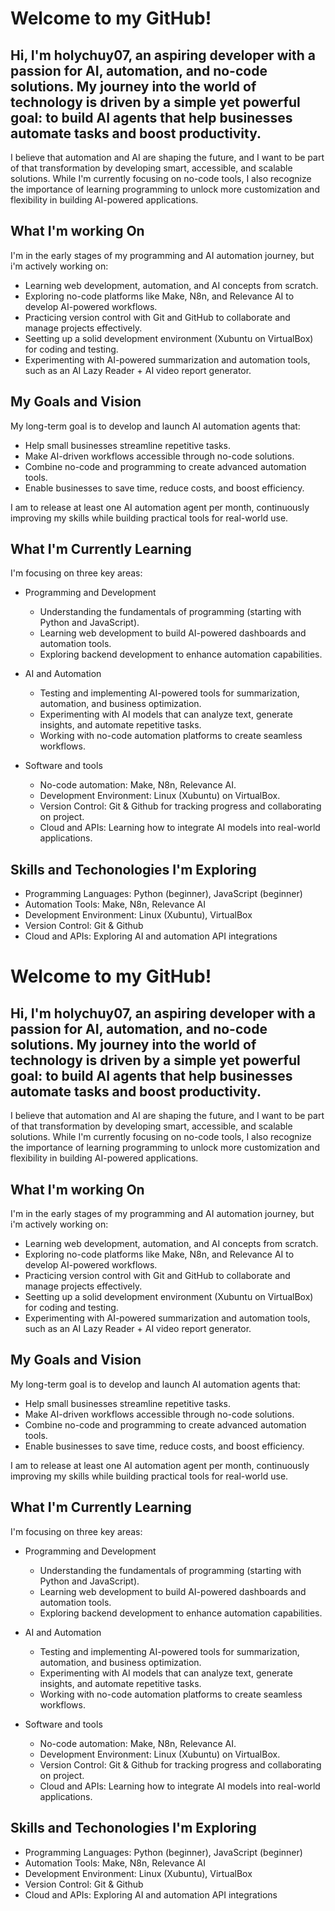 # Welcome to my GitHub!

## 
## Hi, I'm holychuy07, an aspiring developer with a passion for AI, automation, and no-code solutions. My journey into the world of technology is driven by a simple yet powerful goal: to build AI agents that help businesses automate tasks and boost productivity.

I believe that automation and AI are shaping the future, and I want to be part of that transformation by developing smart, accessible, and scalable solutions. While I'm currently focusing on no-code tools, I also recognize the importance of learning programming to unlock more customization and flexibility in building AI-powered applications.

## What I'm working On

I'm in the early stages of my programming and AI automation journey, but i'm actively working on:
- Learning web development, automation, and AI concepts from scratch.
- Exploring no-code platforms like Make, N8n, and Relevance AI to develop AI-powered workflows.
- Practicing version control with Git and GitHub to collaborate and manage projects effectively.
- Seetting up a solid development environment (Xubuntu on VirtualBox) for coding and testing.
- Experimenting with AI-powered summarization and automation tools, such as an AI Lazy Reader + AI video report generator.

## My Goals and Vision

My long-term goal is to develop and launch AI automation agents that:
- Help small businesses streamline repetitive tasks.
- Make AI-driven workflows accessible through no-code solutions.
- Combine no-code and programming to create advanced automation tools.
- Enable businesses to save time, reduce costs, and boost efficiency.

I am to release at least one AI automation agent per month, continuously improving my skills while building practical tools for real-world use.

## What I'm Currently Learning

I'm focusing on three key areas:

* Programming and Development
  - Understanding the fundamentals of programming (starting with Python and JavaScript).
  - Learning web development to build AI-powered dashboards and automation tools.
  - Exploring backend development to enhance automation capabilities.

* AI and Automation
  - Testing and implementing AI-powered tools for summarization, automation, and business optimization.
  - Experimenting with AI models that can analyze text, generate insights, and automate repetitive tasks.
  - Working with no-code automation platforms to create seamless workflows.

* Software and tools
  - No-code automation: Make, N8n, Relevance AI.
  - Development Environment: Linux (Xubuntu) on VirtualBox.
  - Version Control: Git & Github for tracking progress and collaborating on project.
  - Cloud and APIs: Learning how to integrate AI models into real-world applications.
 
## Skills and Techonologies I'm Exploring

- Programming Languages: Python (beginner), JavaScript (beginner)
- Automation Tools: Make, N8n, Relevance AI
- Development Environment: Linux (Xubuntu), VirtualBox
- Version Control: Git & Github
- Cloud and APIs: Exploring AI and automation API integrations




# Welcome to my GitHub!

## 
## Hi, I'm holychuy07, an aspiring developer with a passion for AI, automation, and no-code solutions. My journey into the world of technology is driven by a simple yet powerful goal: to build AI agents that help businesses automate tasks and boost productivity.

I believe that automation and AI are shaping the future, and I want to be part of that transformation by developing smart, accessible, and scalable solutions. While I'm currently focusing on no-code tools, I also recognize the importance of learning programming to unlock more customization and flexibility in building AI-powered applications.

## What I'm working On

I'm in the early stages of my programming and AI automation journey, but i'm actively working on:
- Learning web development, automation, and AI concepts from scratch.
- Exploring no-code platforms like Make, N8n, and Relevance AI to develop AI-powered workflows.
- Practicing version control with Git and GitHub to collaborate and manage projects effectively.
- Seetting up a solid development environment (Xubuntu on VirtualBox) for coding and testing.
- Experimenting with AI-powered summarization and automation tools, such as an AI Lazy Reader + AI video report generator.

## My Goals and Vision

My long-term goal is to develop and launch AI automation agents that:
- Help small businesses streamline repetitive tasks.
- Make AI-driven workflows accessible through no-code solutions.
- Combine no-code and programming to create advanced automation tools.
- Enable businesses to save time, reduce costs, and boost efficiency.

I am to release at least one AI automation agent per month, continuously improving my skills while building practical tools for real-world use.

## What I'm Currently Learning

I'm focusing on three key areas:

* Programming and Development
  - Understanding the fundamentals of programming (starting with Python and JavaScript).
  - Learning web development to build AI-powered dashboards and automation tools.
  - Exploring backend development to enhance automation capabilities.

* AI and Automation
  - Testing and implementing AI-powered tools for summarization, automation, and business optimization.
  - Experimenting with AI models that can analyze text, generate insights, and automate repetitive tasks.
  - Working with no-code automation platforms to create seamless workflows.

* Software and tools
  - No-code automation: Make, N8n, Relevance AI.
  - Development Environment: Linux (Xubuntu) on VirtualBox.
  - Version Control: Git & Github for tracking progress and collaborating on project.
  - Cloud and APIs: Learning how to integrate AI models into real-world applications.
 
## Skills and Techonologies I'm Exploring

- Programming Languages: Python (beginner), JavaScript (beginner)
- Automation Tools: Make, N8n, Relevance AI
- Development Environment: Linux (Xubuntu), VirtualBox
- Version Control: Git & Github
- Cloud and APIs: Exploring AI and automation API integrations

